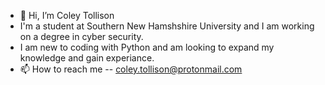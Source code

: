 - 👋 Hi, I’m Coley Tollison
-  I'm a student at Southern New Hamshshire University and I am working on a degree in cyber security.
- I am new to coding with Python and am looking to expand my knowledge and gain experiance.
- 📫 How to reach me -- coley.tollison@protonmail.com

<!---
Tollison70/Tollison70 is a ✨ special ✨ repository because its `README.md` (this file) appears on your GitHub profile.
You can click the Preview link to take a look at your changes.
--->
